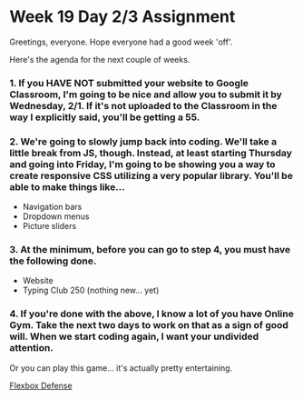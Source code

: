 # Week 19 Day 2/3 Assignment

Greetings, everyone.  Hope everyone had a good week 'off'.

Here's the agenda for the next couple of weeks.

### 1. If you <b>HAVE NOT</b> submitted your website to Google Classroom, I'm going to be nice and allow you to submit it by Wednesday, 2/1.  If it's not uploaded to the Classroom in the way I explicitly said, you'll be getting a 55.

### 2. We're going to slowly jump back into coding.  We'll take a little break from JS, though.  Instead, at least starting Thursday and going into Friday, I'm going to be showing you a way to create responsive CSS utilizing a very popular library.  You'll be able to make things like... 

- Navigation bars
- Dropdown menus
- Picture sliders

### 3. At the minimum, before you can go to step 4, you must have the following done.

- Website
- Typing Club 250 (nothing new... yet)

### 4. If you're done with the above, I know a lot of you have Online Gym.  Take the next two days to work on that as a sign of good will.  When we start coding again, I want your undivided attention. 

Or you can play this game... it's actually pretty entertaining.

<a href="http://www.flexboxdefense.com/">Flexbox Defense</a>